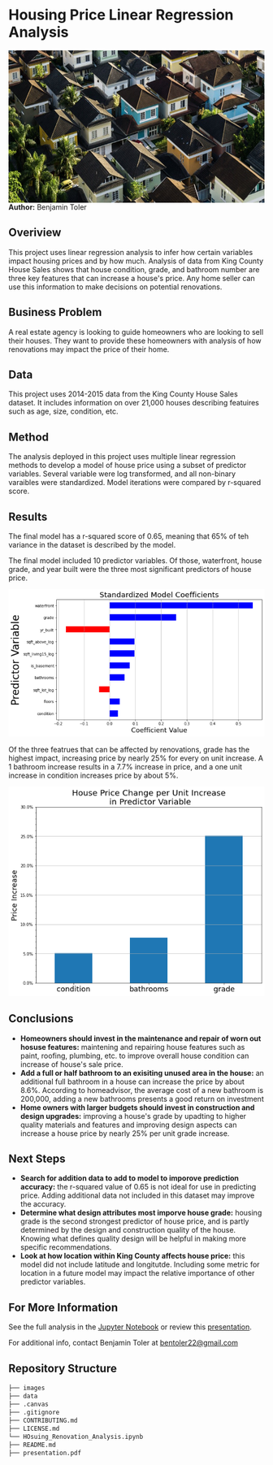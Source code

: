 # Housing Price Linear Regression Analysis
<img src="./images/housing.jpg" alt="Drawing" style="width: 900px;height:300px;float: left;"/>

**Author:** Benjamin Toler

## Overiview
This project uses linear regression analysis to infer how certain variables impact housing prices and by how much. Analysis of data from King County House Sales shows that house condition, grade, and bathroom number are three key features that can increase a house's price. Any home seller can use this information to make decisions on potential renovations.

## Business Problem
A real estate agency is looking to guide homeowners who are looking to sell their houses. They want to provide these homeowners with analysis of how renovations may impact the price of their home.

## Data
This project uses 2014-2015 data from the King County House Sales dataset. It includes information on over 21,000 houses describing featuires such as age, size, condition, etc.

## Method
The analysis deployed in this project uses multiple linear regression methods to develop a model of house price using a subset of predictor variables. Several variable were log transformed, and all non-binary varaibles were standardized. Model iterations were compared by r-squared score.

## Results
The final model has a r-squared score of 0.65, meaning that 65% of teh variance in the dataset is described by the model.

The final model included 10 predictor variables. Of those, waterfront, house grade, and year built were the three most significant predictors of house price.

![standardized_model_coefficients](./images/standardized_model_coefficients.png)

Of the three featrues that can be affected by renovations, grade has the highest impact, increasing price by nearly 25% for every on unit increase. A 1 bathroom increase results in a 7.7% increase in price, and a one unit increase in condition increases price by about 5%.

![renovation_coefficients](./images/renovation_coefficients.png)

## Conclusions
- **Homeowners should invest in the maintenance and repair of worn out hosuse features:** maintening and repairing house features such as paint, roofing, plumbing, etc. to improve overall house condition can increase of house's sale price.
- **Add a full or half bathroom to an exisiting unused area in the house:** an additional full bathroom in a house can increase the price by about 8.6%. According to homeadvisor, the average cost of a new bathroom is 200,000, adding a new bathrooms presents a good return on investment
- **Home owners with larger budgets should invest in construction and design upgrades:** improving a house's grade by upadting to higher quality materials and features and improving design aspects can increase a house price by nearly 25% per unit grade increase.

## Next Steps
- **Search for addition data to add to model to imporove prediction accuracy:** the r-squared value of 0.65 is not ideal for use in predicting price. Adding additional data not included in this dataset may improve the accuracy.
- **Determine what design attributes most imporve house grade:** housing grade is the second strongest predictor of house price, and is partly determined by the design and construction quality of the house. Knowing what defines quality design will be helpful in making more specific recommendations.
- **Look at how location within King County affects house price:** this model did not include latitude and longitutde. Including some metric for location in a future model may impact the relative importance of other predictor variables.

## For More Information

See the full analysis in the [Jupyter Notebook](./Housing_Renovation_Analysis.ipynb) or review this [presentation](./presentation.pdf).

For additional info, contact Benjamin Toler at [bentoler22@gmail.com](mailto:alison.bentoler22@gmail.com)

## Repository Structure

```
├── images
├── data
├── .canvas
├── .gitignore
├── CONTRIBUTING.md
├── LICENSE.md
└── HOsuing_Renovation_Analysis.ipynb
├── README.md
├── presentation.pdf
```
